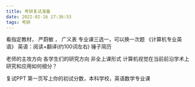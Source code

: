 ```yaml
---
title: 考研复试准备
date: 2022-02-16 17:36:53
tags: 考研
---
```


<!-- more -->
看指定教材，
严蔚敏 ， 广义表 
专业课三选一，可以换一次题
《计算机专业英语》
英语：阅读+翻译(约100词左右)
锤子简历

老师的主攻方向
各学生们的研究方向
非全上课形式
计算机视觉在当前前沿学术上研究和应用如何细分？ 

复试PPT 第一页写上你的初试分数，本科学校，英语数学专业课